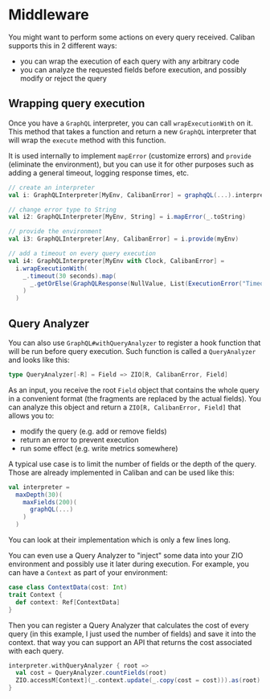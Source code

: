 # Middleware

You might want to perform some actions on every query received. Caliban supports this in 2 different ways:

- you can wrap the execution of each query with any arbitrary code
- you can analyze the requested fields before execution, and possibly modify or reject the query

## Wrapping query execution

Once you have a `GraphQL` interpreter, you can call `wrapExecutionWith` on it. This method that takes a function and return a new `GraphQL` interpreter that will wrap the `execute` method with this function.

It is used internally to implement `mapError` (customize errors) and `provide` (eliminate the environment), but you can use it for other purposes such as adding a general timeout, logging response times, etc.

```scala
// create an interpreter
val i: GraphQLInterpreter[MyEnv, CalibanError] = graphqQL(...).interpreter

// change error type to String
val i2: GraphQLInterpreter[MyEnv, String] = i.mapError(_.toString)

// provide the environment
val i3: GraphQLInterpreter[Any, CalibanError] = i.provide(myEnv)

// add a timeout on every query execution
val i4: GraphQLInterpreter[MyEnv with Clock, CalibanError] =
  i.wrapExecutionWith(
    _.timeout(30 seconds).map(
      _.getOrElse(GraphQLResponse(NullValue, List(ExecutionError("Timeout!"))))
    )
  )
```

## Query Analyzer

You can also use `GraphQL#withQueryAnalyzer` to register a hook function that will be run before query execution. Such function is called a `QueryAnalyzer` and looks like this:

```scala
type QueryAnalyzer[-R] = Field => ZIO[R, CalibanError, Field]
```

As an input, you receive the root `Field` object that contains the whole query in a convenient format (the fragments are replaced by the actual fields). You can analyze this object and return a `ZIO[R, CalibanError, Field]` that allows you to:

- modify the query (e.g. add or remove fields)
- return an error to prevent execution
- run some effect (e.g. write metrics somewhere)

A typical use case is to limit the number of fields or the depth of the query. Those are already implemented in Caliban and can be used like this:

```scala
val interpreter =
  maxDepth(30)(
    maxFields(200)(
      graphQL(...)
    )
  )
```

You can look at their implementation which is only a few lines long.

You can even use a Query Analyzer to "inject" some data into your ZIO environment and possibly use it later during execution. For example, you can have a `Context` as part of your environment:

```scala
case class ContextData(cost: Int)
trait Context {
  def context: Ref[ContextData]
}
```

Then you can register a Query Analyzer that calculates the cost of every query (in this example, I just used the number of fields) and save it into the context. that way you can support an API that returns the cost associated with each query.

```scala
interpreter.withQueryAnalyzer { root =>
  val cost = QueryAnalyzer.countFields(root)
  ZIO.accessM[Context](_.context.update(_.copy(cost = cost))).as(root)
}
```
